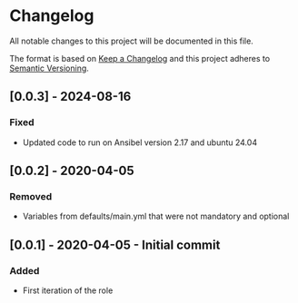 # Changelog
All notable changes to this project will be documented in this file.

The format is based on [Keep a Changelog](http://keepachangelog.com/en/1.0.0/)
and this project adheres to [Semantic Versioning](http://semver.org/spec/v2.0.0.html).

## [0.0.3] - 2024-08-16
### Fixed
- Updated code to run on Ansibel version 2.17 and ubuntu 24.04

## [0.0.2] - 2020-04-05
### Removed
- Variables from defaults/main.yml that were not mandatory and optional

## [0.0.1] - 2020-04-05 -  Initial commit
### Added
- First iteration of the role